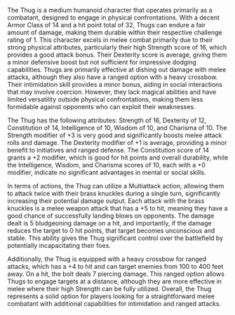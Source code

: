 The Thug is a medium humanoid character that operates primarily as a combatant, designed to engage in physical confrontations. With a decent Armor Class of 14 and a hit point total of 32, Thugs can endure a fair amount of damage, making them durable within their respective challenge rating of 1. This character excels in melee combat primarily due to their strong physical attributes, particularly their high Strength score of 16, which provides a good attack bonus. Their Dexterity score is average, giving them a minor defensive boost but not sufficient for impressive dodging capabilities. Thugs are primarily effective at dishing out damage with melee attacks, although they also have a ranged option with a heavy crossbow. Their intimidation skill provides a minor bonus, aiding in social interactions that may involve coercion. However, they lack magical abilities and have limited versatility outside physical confrontations, making them less formidable against opponents who can exploit their weaknesses. 

The Thug has the following attributes: Strength of 16, Dexterity of 12, Constitution of 14, Intelligence of 10, Wisdom of 10, and Charisma of 10. The Strength modifier of +3 is very good and significantly boosts melee attack rolls and damage. The Dexterity modifier of +1 is average, providing a minor benefit to initiatives and ranged defense. The Constitution score of 14 grants a +2 modifier, which is good for hit points and overall durability, while the Intelligence, Wisdom, and Charisma scores of 10, each with a +0 modifier, indicate no significant advantages in mental or social skills.

In terms of actions, the Thug can utilize a Multiattack action, allowing them to attack twice with their brass knuckles during a single turn, significantly increasing their potential damage output. Each attack with the brass knuckles is a melee weapon attack that has a +5 to hit, meaning they have a good chance of successfully landing blows on opponents. The damage dealt is 5 bludgeoning damage on a hit, and importantly, if the damage reduces the target to 0 hit points, that target becomes unconscious and stable. This ability gives the Thug significant control over the battlefield by potentially incapacitating their foes.

Additionally, the Thug is equipped with a heavy crossbow for ranged attacks, which has a +4 to hit and can target enemies from 100 to 400 feet away. On a hit, the bolt deals 7 piercing damage. This ranged option allows Thugs to engage targets at a distance, although they are more effective in melee where their high Strength can be fully utilized. Overall, the Thug represents a solid option for players looking for a straightforward melee combatant with additional capabilities for intimidation and ranged attacks.